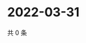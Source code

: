 # 2022-03-31

共 0 条

<!-- BEGIN WEIBO -->
<!-- 最后更新时间 Thu Mar 31 2022 02:18:51 GMT+0800 (China Standard Time) -->

<!-- END WEIBO -->
